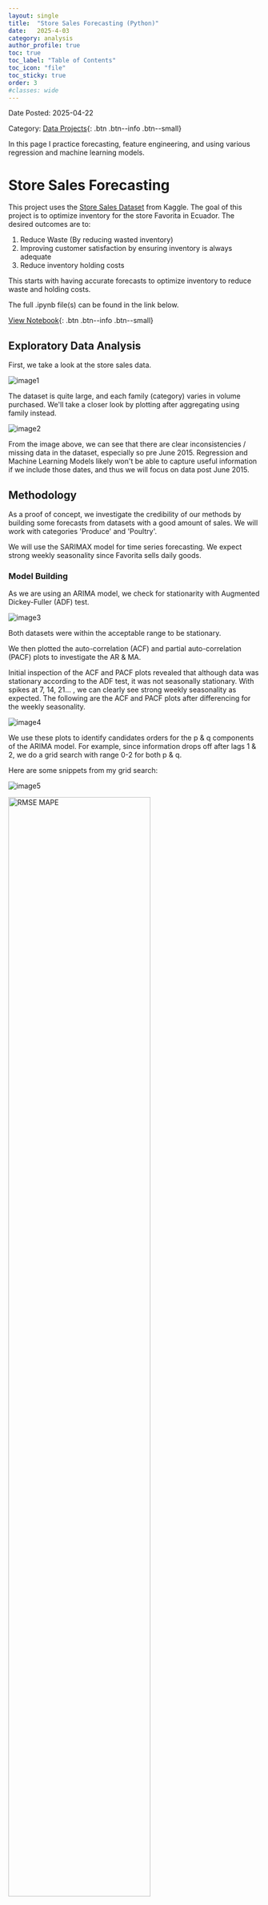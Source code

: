 ```yaml
---
layout: single
title:  "Store Sales Forecasting (Python)"
date:   2025-4-03
category: analysis
author_profile: true
toc: true
toc_label: "Table of Contents"
toc_icon: "file"
toc_sticky: true
order: 3
#classes: wide
---
```


Date Posted: 2025-04-22

Category: [Data Projects](https://meng-kiat.github.io/analysis/){: .btn .btn--info .btn--small}

In this page I practice forecasting, feature engineering, and using various regression and machine learning models.

# Store Sales Forecasting

This project uses the [Store Sales Dataset](https://www.kaggle.com/competitions/store-sales-time-series-forecasting)  from Kaggle. The goal of this project is to optimize inventory for the store Favorita in Ecuador. The desired outcomes are to:

1.	Reduce Waste (By reducing wasted inventory)
2.	Improving customer satisfaction by ensuring inventory is always adequate
3.	Reduce inventory holding costs

This starts with having accurate forecasts to optimize inventory to reduce waste and holding costs. 

The full .ipynb file(s) can be found in the link below.

[View Notebook](https://github.com/meng-kiat/My-jupyter-notebooks/blob/main/Sales%20Forecasting%20SARIMAX-Final.ipynb){: .btn .btn--info .btn--small}

## Exploratory Data Analysis

First, we take a look at the store sales data.

![image1](/assets/images/forecasting/one_1.png)

The dataset is quite large, and each family (category) varies in volume purchased. We'll take a closer look by plotting after aggregating using family instead.

![image2](/assets/images/forecasting/one_2.jpg)

From the image above, we can see that there are clear inconsistencies / missing data in the dataset, especially so pre June 2015. Regression and Machine Learning Models likely won't be able to capture useful information if we include those dates, and thus we will focus on data post June 2015.

## Methodology

As a proof of concept, we investigate the credibility of our methods by building some forecasts from datasets with a good amount of sales. We will work with categories 'Produce' and 'Poultry'.

We will use the SARIMAX model for time series forecasting. We expect strong weekly seasonality since Favorita sells daily goods.

### Model Building

As we are using an ARIMA model, we check for stationarity with Augmented Dickey-Fuller (ADF) test. 

![image3](/assets/images/forecasting/one_3.png)

Both datasets were within the acceptable range to be stationary.

We then plotted the auto-correlation (ACF) and partial auto-correlation (PACF) plots to investigate the AR & MA. 

Initial inspection of the ACF and PACF plots revealed that although data was stationary according to the ADF test, it was not seasonally stationary. With spikes at 7, 14, 21... , we can clearly see strong weekly seasonality as expected. The following are the ACF and PACF plots after differencing for the weekly seasonality.

![image4](/assets/images/forecasting/one_4.png)

We use these plots to identify candidates orders for the p & q components of the ARIMA model. For example, since information drops off after lags 1 & 2, we do a grid search with range 0-2 for both p & q.

Here are some snippets from my grid search:

![image5](/assets/images/forecasting/one_5.jpg)

<img src="/assets/images/forecasting/one_5.jpg" alt="RMSE MAPE" class="align-left" style="width: 75%;">

For sales data under category 'produce', we arrived at p,d,q values of 2,0,0 for the ARIMA model, along with 1,0,1,7 for the seasonal component.

Followed by an example forecast from initial train-test-split using test data as last 2 months and earlier dates as training data.

![image6](/assets/images/forecasting/one_6z.png)

Finally, we have an example future 2-year forecast using, all of the data, inclusive of the 2 months we initially used as test data.

![image7](/assets/images/forecasting/one_7.png)

## Evaluation

Since we lack actual future data, we'll evaluate using RSME and MAPE.

As previously shown, training against data from 2015-06-15 to 2017-06-14 and using 2017-06-15 to 2017-08-15 yielded an average RMSE of 11689.75 with an average MAPE of 6.23%, suggesting that the forecasts are highly accurate.

### Residuals

![image8](/assets/images/forecasting/one_8.png)

Lastly, we have the residual plots. 

We can see that there is information that the model has not captured, since both the ACF & PACF plots are not completely within the confidence band. This could be due to lack of exogeneous variables for the SARIMAX model. If favorita wishes to work with us and provides us with even more information, we can build an more accurate model.

## Implementation

Based on these PoC results, we believe that implementing forecasting model can lead to savings from reduced inventory holding costs and reducing wasted inventory. Customer Satisfaction will also improve due to reduced instances of stockouts.

### Recommendations

We recommend a pilot program focused on a few categories first. By focusing on a few categories with an ample amount of sales data and including other variables such as promotion data, we can further refine models for forecasting for all categories.

If performance is within acceptable ranges for 2 months, forecasts can potentially be used in determining inventory to order and forecasting can be implemented for more categories.

To scale up, we can prepare automated date infrastructure that will automatically retrieve exogeneous variables from sales data to be fed into the pipeline to create forecasts in real-time.

{% highlight ruby %}
{% endhighlight %}

{% highlight ruby %}
{% endhighlight %}